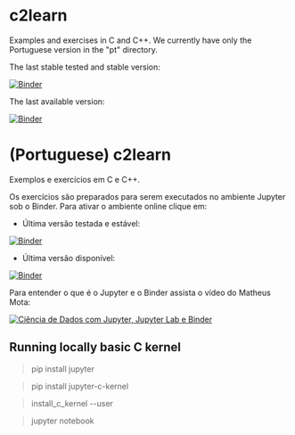 # c2learn
Examples and exercises in C and C++. We currently have only the Portuguese version in the "pt" directory.

The last stable tested and stable version:

[![Binder](https://mybinder.org/badge_logo.svg)](https://mybinder.org/v2/gh/santanche/c2learn/v1.0.0?urlpath=lab)

The last available version:

[![Binder](https://mybinder.org/badge_logo.svg)](https://mybinder.org/v2/gh/santanche/c2learn/master?urlpath=lab)

# (Portuguese) c2learn

Exemplos e exercícios em C e C++.

Os exercícios são preparados para serem executados no ambiente Jupyter sob o Binder. Para ativar o ambiente online clique em:

* Última versão testada e estável:

[![Binder](https://mybinder.org/badge_logo.svg)](https://mybinder.org/v2/gh/santanche/c2learn/v1.0.0?urlpath=lab)

* Última versão disponível:

[![Binder](https://mybinder.org/badge_logo.svg)](https://mybinder.org/v2/gh/santanche/c2learn/master?urlpath=lab)

Para entender o que é o Jupyter e o Binder assista o vídeo do Matheus Mota:

[![Ciência de Dados com Jupyter, Jupyter Lab e Binder](https://img.youtube.com/vi/06956ciCx4A/0.jpg)](https://www.youtube.com/watch?v=06956ciCx4A)

## Running locally basic C kernel
> pip install jupyter

> pip install jupyter-c-kernel

> install_c_kernel --user

> jupyter notebook

